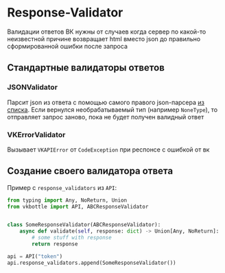 # Response-Validator

Валидации ответов ВК нужны от случаев когда сервер по какой-то неизвестной причине возвращает html вместо json до правильно сформированной ошибки после запроса

## Стандартные валидаторы ответов

### JSONValidator

Парсит json из ответа с помощью самого правого json-парсера [из списка](/docs/modules.md). Если вернулся необрабатываемый тип (например `NoneType`), то отправляет запрос заново, пока не будет получен валидный ответ

### VKErrorValidator

Вызывает `VKAPIError` от `CodeException` при респонсе с ошибкой от вк

## Создание своего валидатора ответа

Пример с `response_validators` из `API`:

```python
from typing import Any, NoReturn, Union
from vkbottle import API, ABCResponseValidator


class SomeResponseValidator(ABCResponseValidator):
    async def validate(self, response: dict) -> Union[Any, NoReturn]:
        # some stuff with response
        return response

api = API("token")
api.response_validators.append(SomeResponseValidator())

```
